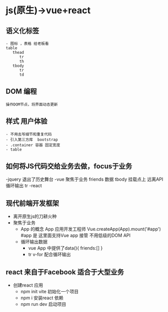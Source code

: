 # js(原生)->vue+react

## 语义化标签
    - 图标 ，表格 给老板看
    table 
       thead
          tr
          th
       tbody
          tr
          td

## DOM 编程
    操作DOM节点，将界面动态更新

## 样式  用户体验
    - 不用去写细节和重复代码
    - 引入第三方库  bootstrap
    - .container 容器 固定宽度 
    - table 

## 如何将JS代码交给业务去做，focus于业务
-jquery 退出了历史舞台
-vue
    聚焦于业务
    friends 数据
    tbody 挂载点上
    远离API  循环输出 tr
-react

## 现代前端开发框架
- 离开原生js的刀耕火种
- 聚焦于业务
  - App 的概念
  App 应用开发工程师
  Vue.createApp(App).mount('#app')
  #app 是 这里面支持Vue app 接管
  不用低级的DOM API
  - 循环输出数据
    - vue App 中提供了data(){
        friends:[]
    }
    - tr v-for 配合循环输出

## react 来自于Facebook  适合于大型业务
- 创建react 应用
   - npm init vite 初始化一个项目
   - npm i 安装react 依赖
   - npm run dev 启动项目



    
